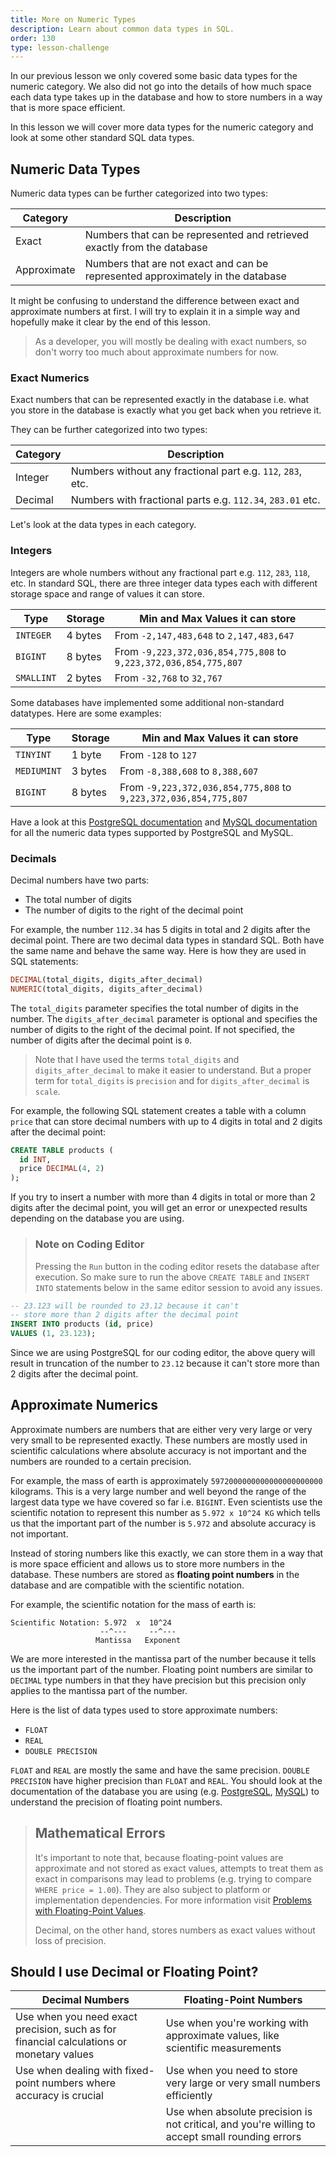 ```yaml
---
title: More on Numeric Types
description: Learn about common data types in SQL.
order: 130
type: lesson-challenge
---
```


In our previous lesson we only covered some basic data types for the numeric category. We also did not go into the details of how much space each data type takes up in the database and how to store numbers in a way that is more space efficient.

In this lesson we will cover more data types for the numeric category and look at some other standard SQL data types.

## Numeric Data Types

Numeric data types can be further categorized into two types:

| Category    | Description                                                                     |
| ----------- | ------------------------------------------------------------------------------- |
| Exact       | Numbers that can be represented and retrieved exactly from the database         |
| Approximate | Numbers that are not exact and can be represented approximately in the database |

It might be confusing to understand the difference between exact and approximate numbers at first. I will try to explain it in a simple way and hopefully make it clear by the end of this lesson.

> As a developer, you will mostly be dealing with exact numbers, so don't worry too much about approximate numbers for now.

### Exact Numerics

Exact numbers that can be represented exactly in the database i.e. what you store in the database is exactly what you get back when you retrieve it.

They can be further categorized into two types:

| Category | Description                                                 |
| -------- | ----------------------------------------------------------- |
| Integer  | Numbers without any fractional part e.g. `112`, `283`, etc. |
| Decimal  | Numbers with fractional parts e.g. `112.34`, `283.01` etc.  |

Let's look at the data types in each category.

### Integers

Integers are whole numbers without any fractional part e.g. `112`, `283`, `118`, etc. In standard SQL, there are three integer data types each with different storage space and range of values it can store.

| Type       | Storage | Min and Max Values it can store                                  |
| ---------- | ------- | ---------------------------------------------------------------- |
| `INTEGER`  | 4 bytes | From `-2,147,483,648` to `2,147,483,647`                         |
| `BIGINT`   | 8 bytes | From `-9,223,372,036,854,775,808` to `9,223,372,036,854,775,807` |
| `SMALLINT` | 2 bytes | From `-32,768` to `32,767`                                       |

Some databases have implemented some additional non-standard datatypes. Here are some examples:

| Type        | Storage | Min and Max Values it can store                                  |
| ----------- | ------- | ---------------------------------------------------------------- |
| `TINYINT`   | 1 byte  | From `-128` to `127`                                             |
| `MEDIUMINT` | 3 bytes | From `-8,388,608` to `8,388,607`                                 |
| `BIGINT`    | 8 bytes | From `-9,223,372,036,854,775,808` to `9,223,372,036,854,775,807` |

Have a look at this [PostgreSQL documentation](https://www.postgresql.org/docs/current/datatype-numeric.html#DATATYPE-NUMERIC) and [MySQL documentation](https://dev.mysql.com/doc/refman/8.4/en/integer-types.html) for all the numeric data types supported by PostgreSQL and MySQL.

### Decimals

Decimal numbers have two parts:

- The total number of digits
- The number of digits to the right of the decimal point

For example, the number `112.34` has 5 digits in total and 2 digits after the decimal point. There are two decimal data types in standard SQL. Both have the same name and behave the same way. Here is how they are used in SQL statements:

```sql
DECIMAL(total_digits, digits_after_decimal)
NUMERIC(total_digits, digits_after_decimal)
```

The `total_digits` parameter specifies the total number of digits in the number. The `digits_after_decimal` parameter is optional and specifies the number of digits to the right of the decimal point. If not specified, the number of digits after the decimal point is `0`.

> Note that I have used the terms `total_digits` and `digits_after_decimal` to make it easier to understand. But a proper term for `total_digits` is `precision` and for `digits_after_decimal` is `scale`.

For example, the following SQL statement creates a table with a column `price` that can store decimal numbers with up to 4 digits in total and 2 digits after the decimal point:

```sql
CREATE TABLE products (
  id INT,
  price DECIMAL(4, 2)
);
```

If you try to insert a number with more than 4 digits in total or more than 2 digits after the decimal point, you will get an error or unexpected results depending on the database you are using.

> ### Note on Coding Editor
>
> Pressing the `Run` button in the coding editor resets the database after execution. So make sure to run the above `CREATE TABLE` and `INSERT INTO` statements below in the same editor session to avoid any issues.

```sql
-- 23.123 will be rounded to 23.12 because it can't
-- store more than 2 digits after the decimal point
INSERT INTO products (id, price)
VALUES (1, 23.123);
```

Since we are using PostgreSQL for our coding editor, the above query will result in truncation of the number to `23.12` because it can't store more than 2 digits after the decimal point.

## Approximate Numerics

Approximate numbers are numbers that are either very very large or very very small to be represented exactly. These numbers are mostly used in scientific calculations where absolute accuracy is not important and the numbers are rounded to a certain precision.

For example, the mass of earth is approximately `5972000000000000000000000` kilograms. This is a very large number and well beyond the range of the largest data type we have covered so far i.e. `BIGINT`. Even scientists use the scientific notation to represent this number as `5.972 x 10^24 KG` which tells us that the important part of the number is `5.972` and absolute accuracy is not important.

Instead of storing numbers like this exactly, we can store them in a way that is more space efficient and allows us to store more numbers in the database. These numbers are stored as **floating point numbers** in the database and are compatible with the scientific notation.

For example, the scientific notation for the mass of earth is:

```
Scientific Notation: 5.972  x  10^24
                    --^---     --^---
                   Mantissa   Exponent
```

We are more interested in the mantissa part of the number because it tells us the important part of the number. Floating point numbers are similar to `DECIMAL` type numbers in that they have precision but this precision only applies to the mantissa part of the number.

Here is the list of data types used to store approximate numbers:

- `FLOAT`
- `REAL`
- `DOUBLE PRECISION`

`FLOAT` and `REAL` are mostly the same and have the same precision. `DOUBLE PRECISION` have higher precision than `FLOAT` and `REAL`. You should look at the documentation of the database you are using (e.g. [PostgreSQL](https://www.postgresql.org/docs/current/datatype-numeric.html#DATATYPE-FLOAT), [MySQL](https://dev.mysql.com/doc/refman/8.3/en/floating-point-types.html)) to understand the precision of floating point numbers.

> ## Mathematical Errors
>
> It's important to note that, because floating-point values are approximate and not stored as exact values, attempts to treat them as exact in comparisons may lead to problems (e.g. trying to compare `WHERE price = 1.00`). They are also subject to platform or implementation dependencies. For more information visit [Problems with Floating-Point Values](https://dev.mysql.com/doc/refman/8.4/en/problems-with-float.html).
>
> Decimal, on the other hand, stores numbers as exact values without loss of precision.

## Should I use Decimal or Floating Point?

| Decimal Numbers                                                                          | Floating-Point Numbers                                                                          |
| ---------------------------------------------------------------------------------------- | ----------------------------------------------------------------------------------------------- |
| Use when you need exact precision, such as for financial calculations or monetary values | Use when you're working with approximate values, like scientific measurements                   |
| Use when dealing with fixed-point numbers where accuracy is crucial                      | Use when you need to store very large or very small numbers efficiently                         |
|                                                                                          | Use when absolute precision is not critical, and you're willing to accept small rounding errors |

